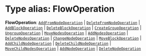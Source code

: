 # Type alias: FlowOperation

**FlowOperation**: [`AddFromNodeOperation`](/auto-docs/editor/interfaces/AddFromNodeOperation.md) | [`DeleteFromNodeOperation`](/auto-docs/editor/interfaces/DeleteFromNodeOperation.md) | [`AddBlockOperation`](/auto-docs/editor/interfaces/AddBlockOperation.md) | [`DeleteBlockOperation`](/auto-docs/editor/interfaces/DeleteBlockOperation.md) | [`CreateGroupOperation`](/auto-docs/editor/interfaces/CreateGroupOperation.md) | [`UngroupOperation`](/auto-docs/editor/interfaces/UngroupOperation.md) | [`MoveNodesOperation`](/auto-docs/editor/interfaces/MoveNodesOperation.md) | [`AddNodesOperation`](/auto-docs/editor/interfaces/AddNodesOperation.md) | [`DeleteNodesOperation`](/auto-docs/editor/interfaces/DeleteNodesOperation.md) | [`ChangeNodeOperation`](/auto-docs/editor/interfaces/ChangeNodeOperation.md) | [`MoveBlockOperation`](/auto-docs/editor/interfaces/MoveBlockOperation.md) | [`AddChildNodeOperation`](/auto-docs/editor/interfaces/AddChildNodeOperation.md) | [`DeleteChildNodeOperation`](/auto-docs/editor/interfaces/DeleteChildNodeOperation.md) | [`MoveChildNodesOperation`](/auto-docs/editor/interfaces/MoveChildNodesOperation.md) | [`AddNodeOperation`](/auto-docs/editor/interfaces/AddNodeOperation.md) | [`DeleteNodeOperation`](/auto-docs/editor/interfaces/DeleteNodeOperation.md)

